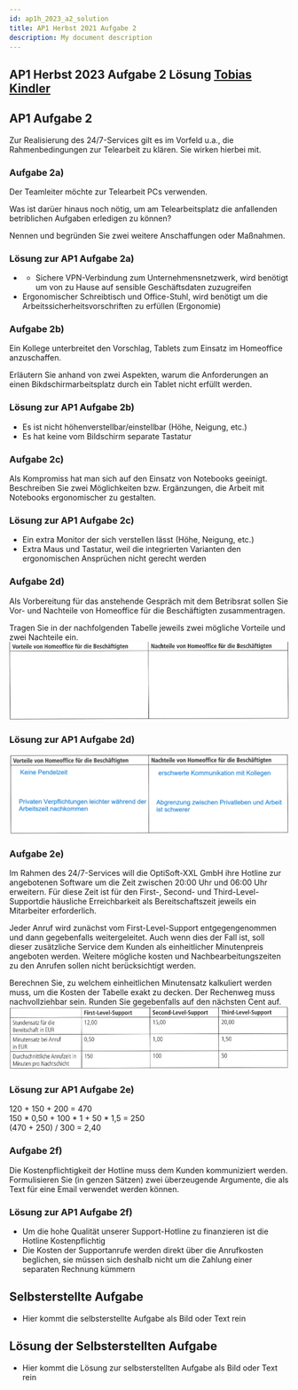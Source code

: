 ```yaml
---
id: ap1h_2023_a2_solution
title: AP1 Herbst 2021 Aufgabe 2
description: My document description
---
```


## AP1 Herbst 2023 Aufgabe 2 Lösung [Tobias Kindler](<../../../../user/Auszubildende Michel/kindler.md>)

## AP1 Aufgabe 2
Zur Realisierung des 24/7-Services gilt es im Vorfeld u.a., die Rahmenbedingungen zur Telearbeit zu klären. Sie wirken hierbei mit. 

### Aufgabe 2a)
Der Teamleiter möchte zur Telearbeit PCs verwenden.

Was ist darüer hinaus noch nötig, um am Telearbeitsplatz die anfallenden betriblichen Aufgaben erledigen zu können?

Nennen und begründen Sie zwei weitere Anschaffungen oder Maßnahmen.

### Lösung zur AP1 Aufgabe 2a)

- - Sichere VPN-Verbindung zum Unternehmensnetzwerk, wird benötigt um von zu Hause auf sensible 
Geschäftsdaten zuzugreifen
- Ergonomischer Schreibtisch und Office-Stuhl, wird benötigt um die Arbeitssicherheitsvorschriften zu 
erfüllen (Ergonomie)

### Aufgabe 2b)
Ein Kollege unterbreitet den Vorschlag, Tablets zum Einsatz im Homeoffice anzuschaffen.

Erläutern Sie anhand von zwei Aspekten, warum die Anforderungen an einen Bikdschirmarbeitsplatz durch ein Tablet nicht erfüllt werden.

### Lösung zur AP1 Aufgabe 2b)
- Es ist nicht höhenverstellbar/einstellbar (Höhe, Neigung, etc.)
- Es hat keine vom Bildschirm separate Tastatur 

### Aufgabe 2c)
Als Kompromiss hat man sich auf den Einsatz von Notebooks geeinigt.
Beschreiben Sie zwei Möglichkeiten bzw. Ergänzungen, die Arbeit mit Notebooks ergonomischer zu gestalten.

### Lösung zur AP1 Aufgabe 2c)
- Ein extra Monitor der sich verstellen lässt (Höhe, Neigung, etc.)
- Extra Maus und Tastatur, weil die integrierten Varianten den ergonomischen Ansprüchen nicht 
gerecht werden

### Aufgabe 2d)
Als Vorbereitung für das anstehende Gespräch mit dem Betribsrat sollen Sie Vor- und Nachteile von Homeoffice für die Beschäftigten zusammentragen.

Tragen Sie in der nachfolgenden Tabelle jeweils zwei mögliche Vorteile und zwei Nachteile ein.
![Aufgabe 2 d)](/img/AP1/2023/ap1h_2023/H23A2d.png)

### Lösung zur AP1 Aufgabe 2d)
![Aufgabe 2 d) Lösung](/img/AP1/2023/ap1h_2023/solution/H23A2dL.png)

### Aufgabe 2e)
Im Rahmen des 24/7-Services will die OptiSoft-XXL GmbH ihre Hotline zur angebotenen Software um die Zeit zwischen 20:00 Uhr und 06:00 Uhr erweitern. Für diese Zeit ist für den First-, Second- und Third-Level-Supportdie häusliche Erreichbarkeit als Bereitschaftszeit jeweils ein Mitarbeiter erforderlich.

Jeder Anruf wird zunächst vom First-Level-Support entgegengenommen und dann gegebenfalls weitergeleitet. Auch wenn dies der Fall ist, soll dieser zusätzliche Service dem Kunden als einheitlicher Minutenpreis angeboten werden. Weitere mögliche kosten und Nachbearbeitungszeiten zu den Anrufen sollen nicht berücksichtigt werden.

Berechnen Sie, zu welchem einheitlichen Minutensatz kalkuliert werden muss, um die Kosten der Tabelle exakt zu decken. Der Rechenweg muss nachvollziehbar sein. Runden Sie gegebenfalls auf den nächsten Cent auf.
![Aufgabe 2 e)](/img/AP1/2023/ap1h_2023/H23A2e.png)

### Lösung zur AP1 Aufgabe 2e)
120 + 150 + 200 = 470  
150 * 0,50 + 100 * 1 + 50 * 1,5 = 250  
(470 + 250) / 300 = 2,40  

### Aufgabe 2f)
Die Kostenpflichtigkeit der Hotline muss dem Kunden kommuniziert werden.
Formulisieren Sie (in genzen Sätzen) zwei überzeugende Argumente, die als Text für eine Email verwendet werden können.

### Lösung zur AP1 Aufgabe 2f)
- Um die hohe Qualität unserer Support-Hotline zu finanzieren ist die Hotline Kostenpflichtig
- Die Kosten der Supportanrufe werden direkt über die Anrufkosten beglichen, sie müssen sich deshalb 
nicht um die Zahlung einer separaten Rechnung kümmern

## Selbsterstellte Aufgabe

- Hier kommt die selbsterstellte Aufgabe als Bild oder Text rein

## Lösung der Selbsterstellten Aufgabe

- Hier kommt die Lösung zur selbsterstellten Aufgabe als Bild oder Text rein
